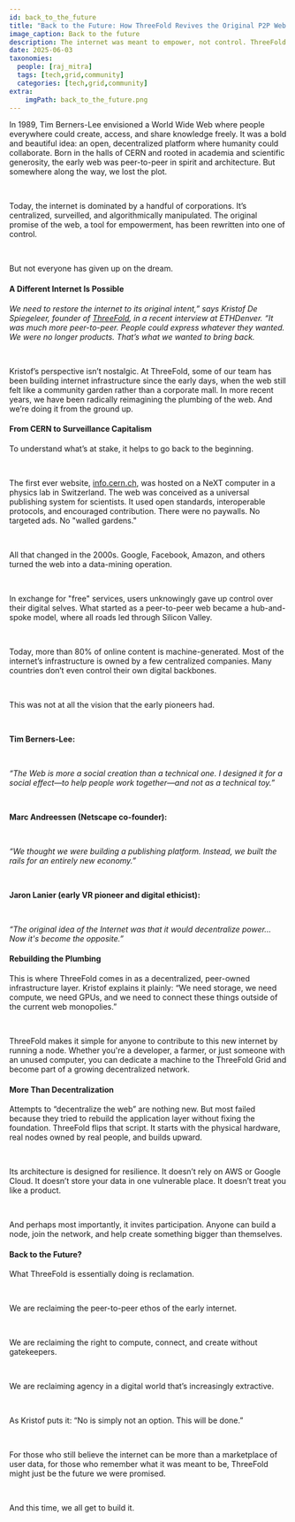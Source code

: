 ```yaml
---
id: back_to_the_future
title: "Back to the Future: How ThreeFold Revives the Original P2P Web Dream"
image_caption: Back to the future
description: The internet was meant to empower, not control. ThreeFold is bringing the original peer-to-peer vision back to life, decentralized, open, and owned by all.
date: 2025-06-03
taxonomies:
  people: [raj_mitra]
  tags: [tech,grid,community]
  categories: [tech,grid,community]
extra:
    imgPath: back_to_the_future.png
---
```


In 1989, Tim Berners-Lee envisioned a World Wide Web where people everywhere could create, access, and share knowledge freely. It was a bold and beautiful idea: an open, decentralized platform where humanity could collaborate. Born in the halls of CERN and rooted in academia and scientific generosity, the early web was peer-to-peer in spirit and architecture. But somewhere along the way, we lost the plot.

<br/>

Today, the internet is dominated by a handful of corporations. It’s centralized, surveilled, and algorithmically manipulated. The original promise of the web, a tool for empowerment, has been rewritten into one of control.

<br/>

But not everyone has given up on the dream.

#### A Different Internet Is Possible
*We need to restore the internet to its original intent,” says Kristof De Spiegeleer, founder of [ThreeFold](https://threefold.io), in a recent interview at ETHDenver. “It was much more peer-to-peer. People could express whatever they wanted. We were no longer products. That’s what we wanted to bring back.*

<br/>

Kristof’s perspective isn’t nostalgic. At ThreeFold, some of our team has been building internet infrastructure since the early days, when the web still felt like a community garden rather than a corporate mall. In more recent years, we have been radically reimagining the plumbing of the web. And we’re doing it from the ground up.

#### From CERN to Surveillance Capitalism
To understand what’s at stake, it helps to go back to the beginning.

<br/>

The first ever website, [info.cern.ch](http://info.cern.ch), was hosted on a NeXT computer in a physics lab in Switzerland. The web was conceived as a universal publishing system for scientists. It used open standards, interoperable protocols, and encouraged contribution. There were no paywalls. No targeted ads. No "walled gardens."

<br/>

All that changed in the 2000s. Google, Facebook, Amazon, and others turned the web into a data-mining operation. 

<br/>

In exchange for "free" services, users unknowingly gave up control over their digital selves. What started as a peer-to-peer web became a hub-and-spoke model, where all roads led through Silicon Valley.

<br/>

Today, more than 80% of online content is machine-generated. Most of the internet’s infrastructure is owned by a few centralized companies. Many countries don’t even control their own digital backbones.

<br/>

This was not at all the vision that the early pioneers had.

<br/>

**Tim Berners-Lee:**

<br/>

*“The Web is more a social creation than a technical one. I designed it for a social effect—to help people work together—and not as a technical toy.”*

<br/>

**Marc Andreessen (Netscape co-founder):**

<br/>

*“We thought we were building a publishing platform. Instead, we built the rails for an entirely new economy.”*

<br/>

**Jaron Lanier (early VR pioneer and digital ethicist):**

<br/>

*“The original idea of the Internet was that it would decentralize power... Now it's become the opposite.”*


#### Rebuilding the Plumbing
This is where ThreeFold comes in as a decentralized, peer-owned infrastructure layer. Kristof explains it plainly: “We need storage, we need compute, we need GPUs, and we need to connect these things outside of the current web monopolies.”

<br/>

ThreeFold makes it simple for anyone to contribute to this new internet by running a node. Whether you're a developer, a farmer, or just someone with an unused computer, you can dedicate a machine to the ThreeFold Grid and become part of a growing decentralized network.

#### More Than Decentralization
Attempts to “decentralize the web” are nothing new. But most failed because they tried to rebuild the application layer without fixing the foundation. ThreeFold flips that script. It starts with the physical hardware, real nodes owned by real people, and builds upward.

<br/>

Its architecture is designed for resilience. It doesn’t rely on AWS or Google Cloud. It doesn’t store your data in one vulnerable place. It doesn’t treat you like a product.

<br/>

And perhaps most importantly, it invites participation. Anyone can build a node, join the network, and help create something bigger than themselves.

#### Back to the Future?
What ThreeFold is essentially doing is reclamation.

<br/>

We are reclaiming the peer-to-peer ethos of the early internet.

<br/>

We are reclaiming the right to compute, connect, and create without gatekeepers.

<br/>

We are reclaiming agency in a digital world that’s increasingly extractive.

<br/>

As Kristof puts it: “No is simply not an option. This will be done.”

<br/>

For those who still believe the internet can be more than a marketplace of user data, for those who remember what it was meant to be, ThreeFold might just be the future we were promised.

<br/>

And this time, we all get to build it.
